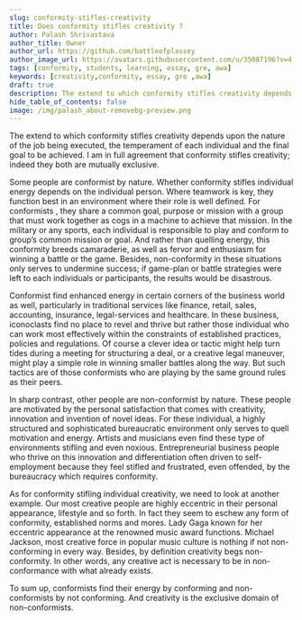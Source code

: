 ```yaml
---
slug: conformity-stifles-creativity
title: Does conformity stifles creativity ?
author: Palash Shrivastava
author_title: Owner
author_url: https://github.com/battleofplassey
author_image_url: https://avatars.githubusercontent.com/u/35087196?v=4
tags: [conformity, students, learning, essay, gre, awa]
keywords: [creativity,conformity, essay, gre ,awa]
draft: true
description: The extend to which conformity stifles creativity depends upon the nature of the job being executed, the temperament of each individual and the final goal to be achieved. I am in full agreement that conformity stifles creativity; indeed they both are mutually exclusive.
hide_table_of_contents: false
image: /img/palash_about-removebg-preview.png
---
```


The extend to which conformity stifles creativity depends upon the nature of the job being executed, the temperament of each individual and the final goal to be achieved. I am in full agreement that conformity stifles creativity; indeed they both are mutually exclusive. <!--truncate-->

Some people are conformist by nature. Whether conformity stifles individual energy depends on the individual person. Where teamwork is key, they function best in an environment where their role is well defined. For conformists , they share a common goal, purpose or mission with a group that must work together as cogs in a machine to achieve that mission. In the military or any sports, each individual is responsible to play and conform to group’s common mission or goal. And rather than quelling energy, this conformity breeds camaraderie, as well as fervor and enthusiasm for winning a battle or the game. Besides, non-conformity in these situations only serves to undermine success; if game-plan or battle strategies were left to each individuals or participants, the results would be disastrous.

Conformist find enhanced energy in certain corners of the business world as well, particularly in traditional services like finance, retail, sales, accounting, insurance, legal-services and healthcare. In these business, iconoclasts find no place to revel and thrive but rather those individual who can work most effectively within the constraints of established practices, policies and regulations. Of course a clever idea or tactic might help turn tides during a meeting for structuring a deal, or a creative legal maneuver, might play a simple role in winning smaller battles along the way. But such tactics are of those conformists who are playing by the same ground rules as their peers.

In sharp contrast, other people are non-conformist by nature. These people are motivated by the personal satisfaction that comes with creativity, innovation and invention of novel ideas. For these individual, a highly structured and sophisticated bureaucratic environment only serves to quell motivation and energy. Artists and musicians even find these type of environments stifling and even noxious. Entrepreneurial business people who thrive on this innovation and differentiation often driven to self-employment because they feel stifled and frustrated, even offended, by the bureaucracy which requires conformity.

As for conformity stifling individual creativity, we need to look at another example. Our most creative people are highly eccentric in their personal appearance, lifestyle and so forth. In fact they seem to eschew any form of conformity, established norms and mores.   Lady Gaga known for her eccentric appearance at the renowned music award functions. Michael Jackson, most creative force in popular music culture is nothing if not non-conforming in every way. Besides, by definition creativity begs non-conformity. In other words, any creative act is necessary to be in non-conformance with what already exists.

To sum up, conformists find their energy by conforming and non-conformists by not conforming. And creativity is the exclusive domain of non-conformists.
